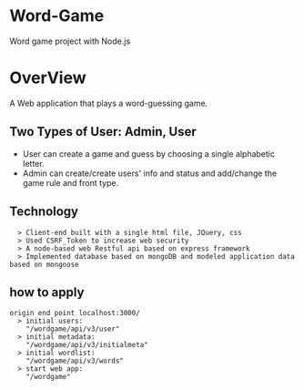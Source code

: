 # Word-Game
Word game project with Node.js 

# OverView
A Web application that plays a word-guessing game. 

## Two Types of User: Admin, User
  - User can create a game and guess by choosing a single alphabetic letter.
  - Admin can create/create users' info and status and add/change the game rule and front type.
  
## Technology
```
  > Client-end built with a single html file, JQuery, css
  > Used CSRF_Token to increase web security
  > A node-based web Restful api based on express framework
  > Implemented database based on mongoDB and modeled application data based on mongoose
```

## how to apply
```
origin end point localhost:3000/
  > initial users:
    "/wordgame/api/v3/user"
  > initial metadata:
    "/wordgame/api/v3/initialmeta"
  > initial wordlist:
    "/wordgame/api/v3/words"
  > start web app:
    "/wordgame"
```
